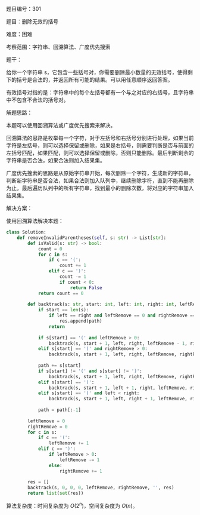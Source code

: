 题目编号：301

题目：删除无效的括号

难度：困难

考察范围：字符串、回溯算法、广度优先搜索

题干：

给你一个字符串 s，它包含一些括号对，你需要删除最小数量的无效括号，使得剩下的括号是合法的，并返回所有可能的结果。可以用任意顺序返回答案。

有效括号对指的是：字符串中的每个左括号都有一个与之对应的右括号，且字符串中不包含不合法的括号对。

解题思路：

本题可以使用回溯算法或广度优先搜索来解决。

回溯算法的思路是枚举每一个字符，对于左括号和右括号分别进行处理，如果当前字符是左括号，则可以选择保留或删除，如果是右括号，则需要判断是否与前面的左括号匹配，如果匹配，则可以选择保留或删除，否则只能删除。最后判断剩余的字符串是否合法，如果合法则加入结果集。

广度优先搜索的思路是从原始字符串开始，每次删除一个字符，生成新的字符串，判断新字符串是否合法，如果合法则加入队列中，继续删除字符，直到不能再删除为止。最后遍历队列中的所有字符串，找到最小的删除次数，将对应的字符串加入结果集。

解决方案：

使用回溯算法解决本题：

```python
class Solution:
    def removeInvalidParentheses(self, s: str) -> List[str]:
        def isValid(s: str) -> bool:
            count = 0
            for c in s:
                if c == '(':
                    count += 1
                elif c == ')':
                    count -= 1
                    if count < 0:
                        return False
            return count == 0
        
        def backtrack(s: str, start: int, left: int, right: int, leftRemove: int, rightRemove: int, path: str, res: List[str]):
            if start == len(s):
                if left == right and leftRemove == 0 and rightRemove == 0:
                    res.append(path)
                return
            
            if s[start] == '(' and leftRemove > 0:
                backtrack(s, start + 1, left, right, leftRemove - 1, rightRemove, path, res)
            elif s[start] == ')' and rightRemove > 0:
                backtrack(s, start + 1, left, right, leftRemove, rightRemove - 1, path, res)
            
            path += s[start]
            if s[start] != '(' and s[start] != ')':
                backtrack(s, start + 1, left, right, leftRemove, rightRemove, path, res)
            elif s[start] == '(':
                backtrack(s, start + 1, left + 1, right, leftRemove, rightRemove, path, res)
            elif s[start] == ')' and left < right:
                backtrack(s, start + 1, left, right + 1, leftRemove, rightRemove, path, res)
            
            path = path[:-1]
        
        leftRemove = 0
        rightRemove = 0
        for c in s:
            if c == '(':
                leftRemove += 1
            elif c == ')':
                if leftRemove > 0:
                    leftRemove -= 1
                else:
                    rightRemove += 1
        
        res = []
        backtrack(s, 0, 0, 0, leftRemove, rightRemove, '', res)
        return list(set(res))
```

算法复杂度：时间复杂度为 $O(2^n)$，空间复杂度为 $O(n)$。